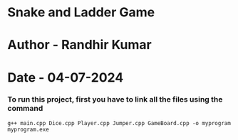 # Snake and Ladder Game
# Author - Randhir Kumar
# Date - 04-07-2024

### To run this project, first you have to link all the files using the command
```
g++ main.cpp Dice.cpp Player.cpp Jumper.cpp GameBoard.cpp -o myprogram
myprogram.exe
```